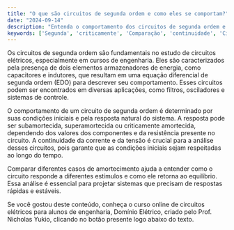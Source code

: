 ```yaml
---
title: "O que são circuitos de segunda ordem e como eles se comportam?"
date: "2024-09-14"
description: "Entenda o comportamento dos circuitos de segunda ordem e suas características principais."
keywords: ['Segunda', 'criticamente', 'Comparação', 'continuidade', 'Circuito', 'EDO', 'caso']
---
```


Os circuitos de segunda ordem são fundamentais no estudo de circuitos elétricos, especialmente em cursos de engenharia. Eles são caracterizados pela presença de dois elementos armazenadores de energia, como capacitores e indutores, que resultam em uma equação diferencial de segunda ordem (EDO) para descrever seu comportamento. Esses circuitos podem ser encontrados em diversas aplicações, como filtros, osciladores e sistemas de controle.

O comportamento de um circuito de segunda ordem é determinado por suas condições iniciais e pela resposta natural do sistema. A resposta pode ser subamortecida, superamortecida ou criticamente amortecida, dependendo dos valores dos componentes e da resistência presente no circuito. A continuidade da corrente e da tensão é crucial para a análise desses circuitos, pois garante que as condições iniciais sejam respeitadas ao longo do tempo.

Comparar diferentes casos de amortecimento ajuda a entender como o circuito responde a diferentes estímulos e como ele retorna ao equilíbrio. Essa análise é essencial para projetar sistemas que precisam de respostas rápidas e estáveis.

Se você gostou deste conteúdo, conheça o curso online de circuitos elétricos para alunos de engenharia, Domínio Elétrico, criado pelo Prof. Nicholas Yukio, clicando no botão presente logo abaixo do texto.